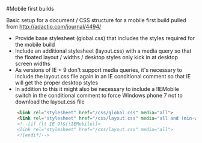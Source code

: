 #Mobile first builds

Basic setup for a document / CSS structure for a mobile first build pulled from http://adactio.com/journal/4494/

* Provide base stylesheet (global.css) that includes the styles required for the mobile build
* Include an additional stylesheet (layout.css) with a media query so that the floated layout / widths / desktop styles only kick in at desktop screen widths
* As versions of IE < 9 don't support media queries, it's necessary to include the layout.css file again in an IE conditional comment so that IE will get the proper desktop styles
* In addition to this it might also be necessary to include a !IEMobile switch in the conditional comment to force Windows phone 7 not to download the layout.css file

```html
	<link rel="stylesheet" href="/css/global.css" media="all">
	<link rel="stylesheet" href="/css/layout.css" media="all and (min-width: 30em)">
	<!--[if (lt IE 9)&(!IEMobile)]>
	<link rel="stylesheet" href="/css/layout.css" media="all">
	<![endif]-->
```
